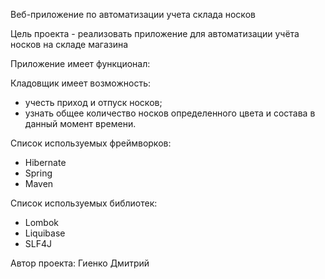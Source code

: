 Вeб-приложение по автоматизации учета склада носков


Цель проекта - реализовать приложение для автоматизации учёта носков на складе магазина


Приложение имеет функционал:

Кладовщик имеет возможность:
* учесть приход и отпуск носков;
* узнать общее количество носков определенного цвета и состава в данный момент времени.

Список используемых фреймворков:
* Hibernate
* Spring
* Maven

Список используемых библиотек:
* Lombok
* Liquibase
* SLF4J


Автор проекта: Гиенко Дмитрий
